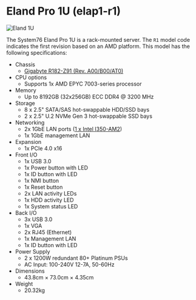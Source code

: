 # Eland Pro 1U (elap1-r1)

![Eland 1U](./img/elap1-r1.webp)

The System76 Eland Pro 1U is a rack-mounted server. The `R1` model code indicates the first revision based on an AMD platform. This model has the following specifications:

- Chassis
    - [Gigabyte R182-Z91 (Rev. A00/B00/AT0)](https://www.gigabyte.com/Enterprise/Rack-Server/R182-Z91-rev-A00-B00-AT0)
- CPU options
    - Supports 1x AMD EPYC 7003-series processor
- Memory
    - Up to 8192GB (32x256GB) ECC DDR4 @ 3200 MHz
- Storage
    - 8 x 2.5" SATA/SAS hot-swappable HDD/SSD bays
    - 2 x 2.5" U.2 NVMe Gen 3 hot-swappable SSD bays
- Networking
    - 2x 1GbE LAN ports ([1 x Intel I350-AM2](https://ark.intel.com/content/www/us/en/ark/products/52968/intel-ethernet-controller-i350am2.html))
    - 1x 1GbE management LAN
- Expansion
    - 1x PCIe 4.0 x16
- Front I/O
    - 1x USB 3.0
    - 1x Power button with LED
    - 1x ID button with LED
    - 1x NMI button
    - 1x Reset button
    - 2x LAN activity LEDs
    - 1x HDD activity LED
    - 1x System status LED
- Back I/O
    - 3x USB 3.0
    - 1x VGA
    - 2x RJ45 (Ethernet)
    - 1x Management LAN
    - 1x ID button with LED
- Power Supply
    - 2 x 1200W redundant 80+ Platinum PSUs
    - AC Input: 100-240V 12-7A, 50-60Hz
- Dimensions
    - 43.8cm × 73.0cm × 4.35cm
- Weight
    - 20.32kg
